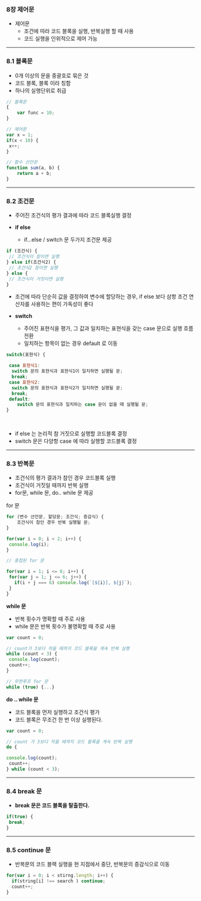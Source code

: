 ### 8장 제어문

- 제어문
    - 조건에 따라 코드 블록을 실행, 반복실행 할 때 사용
    - 코드 실행을 인위적으로 제어 가능

---

### 8.1 블록문

- 0개 이상의 문을 중괄호로 묶은 것
- 코드 블록, 블록 이라 칭함
- 하나의 실행단위로 취급

```jsx
// 블록문
{ 
	var func = 10;	
}

// 제어문
var x = 1;
if(x < 10) {
 x++;
}

// 함수 선언문
function sum(a, b) {
	return a + b;
}

```

---

### 8.2 조건문

- 주어진 조건식의 평가 결과에 따라 코드 블록실행 결정

- **if else**
    - if…else / switch 문 두가지 조건문 제공

```jsx
if (조건식) {
 // 조건식이 참이면 실행
} else if(조건식2) {
 // 조건식2 참이면 실행
} else {
 // 조건식이 거짓이면 실행
}

```

- 조건에 따라 단순히 값을 결정하여 변수에 할당하는 경우, if else 보다 삼항 조건 연산자를 사용하는 편이 가독성이 좋다

- **switch**
    - 주어진 표현식을 평가, 그 값과 일치하는 표현식을 갖는 case 문으로 실행 흐름 전환
    - 일치하는 항목이 없는 경우 default 로 이동

```jsx
switch(표현식) {

 case 표현식1:
  switch 문의 표현식과 표현식1이 일치하면 실행될 문;
  break;
 case 표현식2:
  switch 문의 표현식과 표현식2가 일치하면 실행될 문;
  break;
 default:
	switch 문의 표현식과 일치하는 case 문이 없을 때 실행될 문;	
} 
  
  
```

- if else 는 논리적 참 거짓으로 실행할 코드블록 결정
- switch 문은 다양항 case 에 따라 실행할 코드블록 결정

---

### 8.3 반복문

- 조건식의 평가 결과가 참인 경우 코드블록 실행
- 조건식이 거짓일 때까지 반복 실행
- for문, while 문, do.. while 문 제공

for 문

```jsx
for (변수 선언문, 할당문; 조건식; 증감식) {
	조건식이 참인 경우 반복 실행될 문;
}

for(var i = 0; i < 2; i++) {
 console.log(i);
}
```

```jsx
// 중첩된 for 문

for(var i = 1; i <= 6; i++) {
 for(var j = 1; j <= 6; j++) {
   if(i + j === 6) console.log(`[${i}], ${j}`);
 }
}
```

**while 문**

- 반복 횟수가 명확할 때 주로 사용
- while 문은 반복 횟수가 불명확할 때 주로 사용

```jsx
var count = 0;

// count가 3보다 작을 때까지 코드 블록을 계속 반복 실행
while (count < 3) {
 console.log(count);
 count++;
}

// 무한루프 for 문
while (true) {...}
```

**do .. while 문**

- 코드 블록을 먼저 실행하고 조건식 평가
- 코드 블록은 무조건 한 번 이상 실행된다.

```jsx
var count = 0;

// count 가 3보다 작을 때까지 코드 블록을 계속 반복 실행
do {

console.log(count);
 count++;
} while (count < 3); 
```

---

### 8.4 break 문

- **break 문은 코드 블록을 탈출한다.**

```jsx
if(true) {
 break;
}
```

---

### 8.5 continue 문

- 반복문의 코드 블랙 실행을 현 지점에서 중단, 반복문의 증감식으로 이동

 

```jsx
for(var i = 0; i < stirng.length; i++) {
  if(string[i] !== search ) continue;
  count++;
}
```
